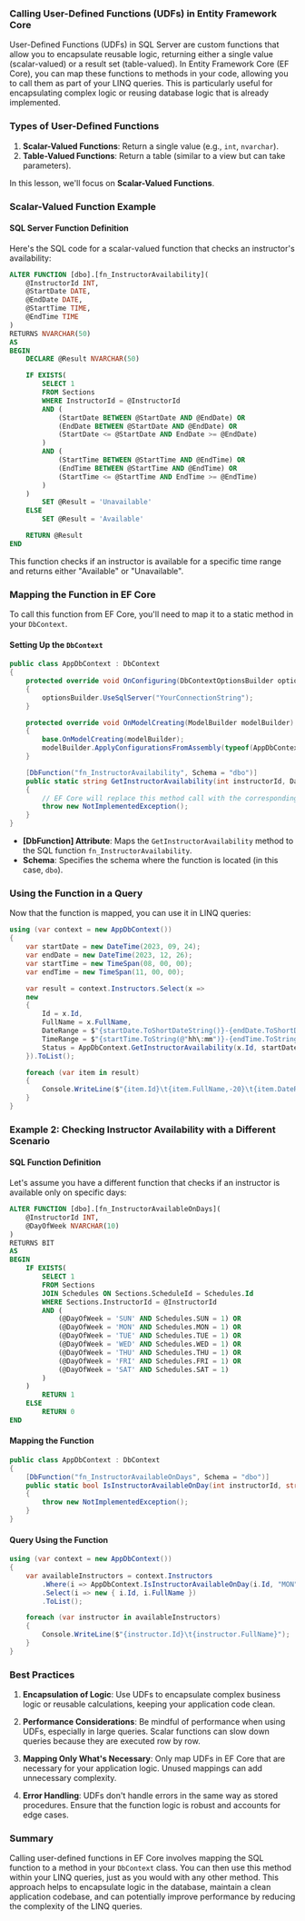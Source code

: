 ### Calling User-Defined Functions (UDFs) in Entity Framework Core

User-Defined Functions (UDFs) in SQL Server are custom functions that allow you to encapsulate reusable logic, returning either a single value (scalar-valued) or a result set (table-valued). In Entity Framework Core (EF Core), you can map these functions to methods in your code, allowing you to call them as part of your LINQ queries. This is particularly useful for encapsulating complex logic or reusing database logic that is already implemented.

### Types of User-Defined Functions

1. **Scalar-Valued Functions**: Return a single value (e.g., `int`, `nvarchar`).
2. **Table-Valued Functions**: Return a table (similar to a view but can take parameters).

In this lesson, we'll focus on **Scalar-Valued Functions**.

### Scalar-Valued Function Example

#### SQL Server Function Definition

Here's the SQL code for a scalar-valued function that checks an instructor's availability:

```sql
ALTER FUNCTION [dbo].[fn_InstructorAvailability](
    @InstructorId INT,
    @StartDate DATE,
    @EndDate DATE,
    @StartTime TIME,
    @EndTime TIME
)
RETURNS NVARCHAR(50)
AS
BEGIN
    DECLARE @Result NVARCHAR(50)

    IF EXISTS(
        SELECT 1
        FROM Sections
        WHERE InstructorId = @InstructorId
        AND (
            (StartDate BETWEEN @StartDate AND @EndDate) OR
            (EndDate BETWEEN @StartDate AND @EndDate) OR
            (StartDate <= @StartDate AND EndDate >= @EndDate)
        )
        AND (
            (StartTime BETWEEN @StartTime AND @EndTime) OR
            (EndTime BETWEEN @StartTime AND @EndTime) OR
            (StartTime <= @StartTime AND EndTime >= @EndTime)
        )
    )
        SET @Result = 'Unavailable'
    ELSE
        SET @Result = 'Available'

    RETURN @Result
END
```

This function checks if an instructor is available for a specific time range and returns either "Available" or "Unavailable".

### Mapping the Function in EF Core

To call this function from EF Core, you'll need to map it to a static method in your `DbContext`.

#### Setting Up the `DbContext`

```csharp
public class AppDbContext : DbContext
{
    protected override void OnConfiguring(DbContextOptionsBuilder optionsBuilder)
    {
        optionsBuilder.UseSqlServer("YourConnectionString");
    }

    protected override void OnModelCreating(ModelBuilder modelBuilder)
    {
        base.OnModelCreating(modelBuilder);
        modelBuilder.ApplyConfigurationsFromAssembly(typeof(AppDbContext).Assembly);
    }

    [DbFunction("fn_InstructorAvailability", Schema = "dbo")]
    public static string GetInstructorAvailability(int instructorId, DateTime startDate, DateTime endDate, TimeSpan startTime, TimeSpan endTime)
    {
        // EF Core will replace this method call with the corresponding SQL function call.
        throw new NotImplementedException();
    }
}
```

- **[DbFunction] Attribute**: Maps the `GetInstructorAvailability` method to the SQL function `fn_InstructorAvailability`.
- **Schema**: Specifies the schema where the function is located (in this case, `dbo`).

### Using the Function in a Query

Now that the function is mapped, you can use it in LINQ queries:

```csharp
using (var context = new AppDbContext())
{
    var startDate = new DateTime(2023, 09, 24);
    var endDate = new DateTime(2023, 12, 26);
    var startTime = new TimeSpan(08, 00, 00);
    var endTime = new TimeSpan(11, 00, 00);

    var result = context.Instructors.Select(x =>
    new
    {
        Id = x.Id,
        FullName = x.FullName,
        DateRange = $"{startDate.ToShortDateString()}-{endDate.ToShortDateString()}",
        TimeRange = $"{startTime.ToString(@"hh\:mm")}-{endTime.ToString(@"hh\:mm")}",
        Status = AppDbContext.GetInstructorAvailability(x.Id, startDate, endDate, startTime, endTime)
    }).ToList();

    foreach (var item in result)
    {
        Console.WriteLine($"{item.Id}\t{item.FullName,-20}\t{item.DateRange}\t{item.TimeRange}\t{item.Status}");
    }
}
```

### Example 2: Checking Instructor Availability with a Different Scenario

#### SQL Function Definition

Let's assume you have a different function that checks if an instructor is available only on specific days:

```sql
ALTER FUNCTION [dbo].[fn_InstructorAvailableOnDays](
    @InstructorId INT,
    @DayOfWeek NVARCHAR(10)
)
RETURNS BIT
AS
BEGIN
    IF EXISTS(
        SELECT 1
        FROM Sections
        JOIN Schedules ON Sections.ScheduleId = Schedules.Id
        WHERE Sections.InstructorId = @InstructorId
        AND (
            (@DayOfWeek = 'SUN' AND Schedules.SUN = 1) OR
            (@DayOfWeek = 'MON' AND Schedules.MON = 1) OR
            (@DayOfWeek = 'TUE' AND Schedules.TUE = 1) OR
            (@DayOfWeek = 'WED' AND Schedules.WED = 1) OR
            (@DayOfWeek = 'THU' AND Schedules.THU = 1) OR
            (@DayOfWeek = 'FRI' AND Schedules.FRI = 1) OR
            (@DayOfWeek = 'SAT' AND Schedules.SAT = 1)
        )
    )
        RETURN 1
    ELSE
        RETURN 0
END
```

#### Mapping the Function

```csharp
public class AppDbContext : DbContext
{
    [DbFunction("fn_InstructorAvailableOnDays", Schema = "dbo")]
    public static bool IsInstructorAvailableOnDay(int instructorId, string dayOfWeek)
    {
        throw new NotImplementedException();
    }
}
```

#### Query Using the Function

```csharp
using (var context = new AppDbContext())
{
    var availableInstructors = context.Instructors
        .Where(i => AppDbContext.IsInstructorAvailableOnDay(i.Id, "MON"))
        .Select(i => new { i.Id, i.FullName })
        .ToList();

    foreach (var instructor in availableInstructors)
    {
        Console.WriteLine($"{instructor.Id}\t{instructor.FullName}");
    }
}
```

### Best Practices

1. **Encapsulation of Logic**: Use UDFs to encapsulate complex business logic or reusable calculations, keeping your application code clean.
   
2. **Performance Considerations**: Be mindful of performance when using UDFs, especially in large queries. Scalar functions can slow down queries because they are executed row by row.

3. **Mapping Only What's Necessary**: Only map UDFs in EF Core that are necessary for your application logic. Unused mappings can add unnecessary complexity.

4. **Error Handling**: UDFs don't handle errors in the same way as stored procedures. Ensure that the function logic is robust and accounts for edge cases.

### Summary

Calling user-defined functions in EF Core involves mapping the SQL function to a method in your `DbContext` class. You can then use this method within your LINQ queries, just as you would with any other method. This approach helps to encapsulate logic in the database, maintain a clean application codebase, and can potentially improve performance by reducing the complexity of the LINQ queries.